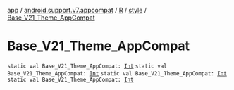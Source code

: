 [app](../../../index.md) / [android.support.v7.appcompat](../../index.md) / [R](../index.md) / [style](index.md) / [Base_V21_Theme_AppCompat](.)

# Base_V21_Theme_AppCompat

`static val Base_V21_Theme_AppCompat: `[`Int`](https://kotlinlang.org/api/latest/jvm/stdlib/kotlin/-int/index.html)
`static val Base_V21_Theme_AppCompat: `[`Int`](https://kotlinlang.org/api/latest/jvm/stdlib/kotlin/-int/index.html)
`static val Base_V21_Theme_AppCompat: `[`Int`](https://kotlinlang.org/api/latest/jvm/stdlib/kotlin/-int/index.html)
`static val Base_V21_Theme_AppCompat: `[`Int`](https://kotlinlang.org/api/latest/jvm/stdlib/kotlin/-int/index.html)